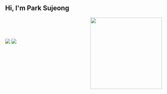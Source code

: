 <h2>Hi, I'm Park Sujeong  </h2>
<img align='right' src="https://media1.giphy.com/media/BferOKonYOspm28AiB/giphy.gif?cid=ecf05e475ktlgscmgzjtvxqellf0j3oapo57z6ogncddroz6&rid=giphy.gif&ct=g" width="230">

<p></p>
<p></p>


<br/>
<br/>
<br/>
<br/>



<div>
<img src="https://img.shields.io/badge/Kotlin-7F52FF?style=for-the-badge&logo=kotlin&logoColor=white"> 
<img src="https://img.shields.io/badge/Firebase-FFCA28?style=for-the-badge&logo=firebase&logoColor=black"> 
</div>
  
